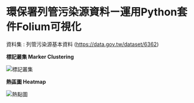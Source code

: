 # 環保署列管污染源資料ー運用Python套件Folium可視化

資料集 : 列管污染源基本資料
(https://data.gov.tw/dataset/6362)

**標記叢集 Marker Clustering**

![標記叢集](https://user-images.githubusercontent.com/66252302/99881039-3e5aa380-2c52-11eb-8aab-d29152b0c4b6.gif)

**熱區圖 Heatmap**

![熱點圖](https://user-images.githubusercontent.com/66252302/99880745-431e5800-2c50-11eb-9637-337f49068c81.gif)
